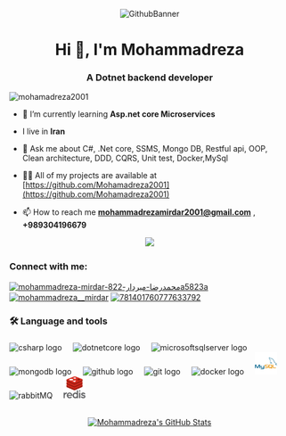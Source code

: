 <p align="center">
  <img src="https://user-images.githubusercontent.com/103823068/223725341-37b58d6e-378a-49dc-99cf-402eb8af2366.png" 
       alt="GithubBanner" 
       width="600" />
</p>
<h1 align="center">Hi 👋, I'm Mohammadreza</h1>
<h3 align="center">A Dotnet backend developer</h3>

<p align="left"> <img src="https://komarev.com/ghpvc/?username=mohamadreza2001&label=Profile%20views&color=0e75b6&style=flat" alt="mohamadreza2001" /> </p>

- 🌱 I’m currently learning **Asp.net core Microservices**

- I live in **Iran**

- 💬 Ask me about C#, .Net core, SSMS, Mongo DB, Restful api, OOP, Clean architecture, DDD, CQRS, Unit test, Docker,MySql

- 👨‍💻 All of my projects are available at [https://github.com/Mohamadreza2001](https://github.com/Mohamadreza2001)

- 📫 How to reach me **mohammadrezamirdar2001@gmail.com** , **+989304196679**

<p align="center">

<img src="https://user-images.githubusercontent.com/103823068/224567561-6273bd3a-e857-4f91-a6a1-85c08a4fc1d6.gif" width="400" />

<p/>

  <h3 align="left">Connect with me:</h3>
<p align="left">
<a href="https://linkedin.com/in/mohammadreza-mirdar-محمدرضا-میردار-822a5823a" target="blank"><img align="center" src="https://raw.githubusercontent.com/rahuldkjain/github-profile-readme-generator/master/src/images/icons/Social/linked-in-alt.svg" alt="mohammadreza-mirdar-محمدرضا-میردار-822a5823a" height="30" width="40" /></a>
<a href="https://instagram.com/mohammadreza__mirdar" target="blank"><img align="center" src="https://raw.githubusercontent.com/rahuldkjain/github-profile-readme-generator/master/src/images/icons/Social/instagram.svg" alt="mohammadreza__mirdar" height="30" width="40" /></a>
<a href="https://discord.gg/781401760777633792" target="blank"><img align="center" src="https://raw.githubusercontent.com/rahuldkjain/github-profile-readme-generator/master/src/images/icons/Social/discord.svg" alt="781401760777633792" height="30" width="40" /></a>
</p>

<h3 align="left">🛠 Language and tools</h3>

###

<div align="left">
  <img src="https://cdn.jsdelivr.net/gh/devicons/devicon/icons/csharp/csharp-original.svg" height="40" alt="csharp logo"  />
  <img width="12" />
  <img src="https://cdn.jsdelivr.net/gh/devicons/devicon/icons/dotnetcore/dotnetcore-original.svg" height="40" alt="dotnetcore logo"  />
  <img width="12" />
  <img src="https://cdn.jsdelivr.net/gh/devicons/devicon/icons/microsoftsqlserver/microsoftsqlserver-plain.svg" height="40" alt="microsoftsqlserver logo"  />
  <img width="12" />
  <img src="https://cdn.jsdelivr.net/gh/devicons/devicon/icons/mongodb/mongodb-original.svg" height="40" alt="mongodb logo"  />
  <img width="12" />
  <img src="https://cdn.jsdelivr.net/gh/devicons/devicon/icons/github/github-original.svg" height="40" alt="github logo"  />
  <img width="12" />
  <img src="https://cdn.jsdelivr.net/gh/devicons/devicon/icons/git/git-original.svg" height="40" alt="git logo"  />
  <img width="12" />
  <img src="https://cdn.jsdelivr.net/gh/devicons/devicon/icons/docker/docker-original.svg" height="40" alt="docker logo"  />
  <img width="12" />
  <img src="https://raw.githubusercontent.com/devicons/devicon/master/icons/mysql/mysql-original-wordmark.svg" alt="mysql" width="40" height="40"/>
  <img width="12" />
  <img src="https://www.vectorlogo.zone/logos/rabbitmq/rabbitmq-icon.svg" alt="rabbitMQ" width="40" height="40"/>
  <img width="12" />
  <img src="https://raw.githubusercontent.com/devicons/devicon/master/icons/redis/redis-original-wordmark.svg" alt="redis" width="40" height="40"/>
</div>

###
<p align="center">
  <a href="https://github.com/Mohamadreza2001">
    <img align="center" style="margin:0.5rem" src="https://github-readme-stats.vercel.app/api?username=Mohamadreza2001&show_icons=true&line_height=27&count_private=true&title_color=ffffff&text_color=c9cacc&icon_color=4AB097&bg_color=1A2B34" alt="Mohammadreza's GitHub Stats" />
  </a>

<p/>
